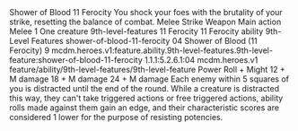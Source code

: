 <ability>
  <name>Shower of Blood</name>
  <cost>11 Ferocity</cost>
  <flavor>You shock your foes with the brutality of your strike, resetting the balance of combat.</flavor>
  <keywords>
    <keyword>Melee</keyword>
    <keyword>Strike</keyword>
    <keyword>Weapon</keyword>
  </keywords>
  <type>Main action</type>
  <distance>Melee 1</distance>
  <target>One creature</target>
  <metadata>
    <class>9th-level-features</class>
    <cost>11 Ferocity</cost>
    <cost_amount>11</cost_amount>
    <cost_resource>Ferocity</cost_resource>
    <feature_type>ability</feature_type>
    <file_dpath>9th-Level Features</file_dpath>
    <item_id>shower-of-blood-11-ferocity</item_id>
    <item_index>04</item_index>
    <item_name>Shower of Blood (11 Ferocity)</item_name>
    <level>9</level>
    <scc>mcdm.heroes.v1:feature.ability.9th-level-features.9th-level-feature:shower-of-blood-11-ferocity</scc>
    <scdc>1.1.1:5.2.6.1:04</scdc>
    <source>mcdm.heroes.v1</source>
    <type>feature/ability/9th-level-features/9th-level-feature</type>
  </metadata>
  <effects>
    <effect type="roll">
      <roll>Power Roll + Might</roll>
      <t1>12 + M damage</t1>
      <t2>18 + M damage</t2>
      <t3>24 + M damage</t3>
    </effect>
    <effect type="mundane">Each enemy within 5 squares of you is distracted until the end of the round. While a creature is distracted this way, they can&apos;t take triggered actions or free triggered actions, ability rolls made against them gain an edge, and their characteristic scores are considered 1 lower for the purpose of resisting potencies.</effect>
  </effects>
</ability>

